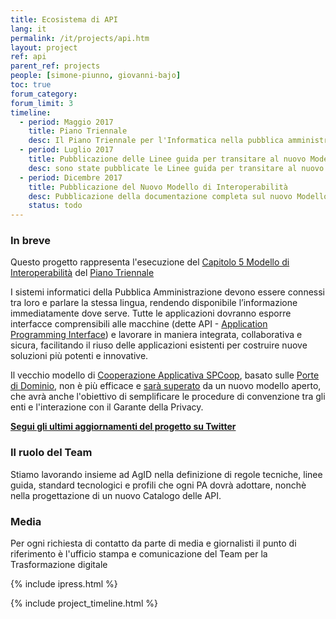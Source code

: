 ```yaml
---
title: Ecosistema di API
lang: it
permalink: /it/projects/api.htm
layout: project
ref: api
parent_ref: projects
people: [simone-piunno, giovanni-bajo]
toc: true
forum_category:
forum_limit: 3
timeline:
  - period: Maggio 2017
    title: Piano Triennale
    desc: Il Piano Triennale per l'Informatica nella pubblica amministrazione è stato firmato dal Presidente del Consiglio.  Il piano dedica un intero capitolo al Modello di Interoperabilità, nel quale stabilisce alcuni principi base e definisce un piano di azione.
  - period: Luglio 2017
    title: Pubblicazione delle Linee guida per transitare al nuovo Modello di interoperabilità
    desc: sono state pubblicate le Linee guida per transitare al nuovo Modello di interoperabilità che danno alcune indicazioni preliminari sui passi da seguire in attesa del rilascio della documentazione completa.
  - period: Dicembre 2017
    title: Pubblicazione del Nuovo Modello di Interoperabilità
    desc: Pubblicazione della documentazione completa sul nuovo Modello di Interoperabilità.
    status: todo
---
```


### In breve

Questo progetto rappresenta l'esecuzione del [Capitolo 5 Modello di Interoperabilità](https://pianotriennale-ict.readthedocs.io/it/latest/doc/05_modello-di-interoperabilita.html) del [Piano Triennale](https://pianotriennale-ict.italia.it/)

I sistemi informatici della Pubblica Amministrazione devono essere connessi tra loro e parlare la stessa lingua, rendendo disponibile l’informazione immediatamente dove serve. Tutte le applicazioni dovranno esporre interfacce comprensibili alle macchine (dette API - [Application Programming Interface](https://it.wikipedia.org/wiki/Application_programming_interface)) e lavorare in maniera integrata, collaborativa e sicura, facilitando il riuso delle applicazioni esistenti per costruire nuove soluzioni più potenti e innovative.  

Il vecchio modello di [Cooperazione Applicativa SPCoop](http://www.agid.gov.it/agenda-digitale/infrastrutture-architetture/sistema-pubblico-connettivita/cooperazione-applicativa), basato sulle [Porte di Dominio](http://www.agid.gov.it/sites/default/files/documentazione/spcoop-portadominio_v1.1_0.pdf), non è più efficace e [sarà superato](http://lg-transizione-interoperabilita.readthedocs.io/) da un nuovo modello aperto, che avrà anche l'obiettivo di semplificare le procedure di convenzione tra gli enti e l'interazione con il Garante della Privacy.

**[Segui gli ultimi aggiornamenti del progetto su Twitter](https://twitter.com/search?f=tweets&vertical=default&q=api%20list%3AteamdigitaleIT%2Fteam-digitale)**

### Il ruolo del Team

Stiamo lavorando insieme ad AgID nella definizione di regole tecniche, linee guida, standard tecnologici e profili che ogni PA dovrà adottare, nonchè nella progettazione di un nuovo Catalogo delle API.


### Media 
Per ogni richiesta di contatto da parte di media e giornalisti il punto di riferimento è l'ufficio stampa e comunicazione del Team per la Trasformazione digitale

{% include ipress.html %}
<div id="content-ipress" data-key="01e87bed-f52e-4d6d-af32-c4ea59fd300a" data-lang="it" data-size="100" data-tag="7"></div>
<script type="text/javascript" src="/js/ipress.js"></script>

{% include project_timeline.html %}